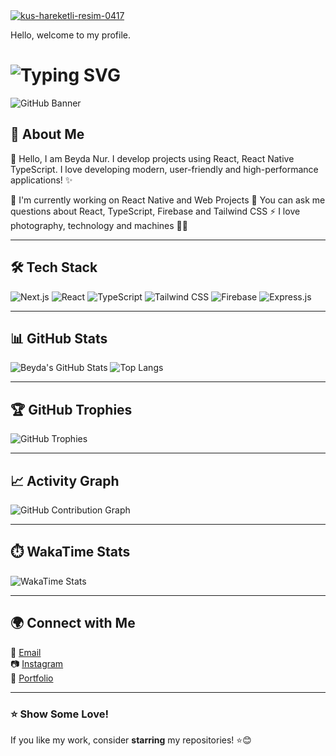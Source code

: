 <a href="https://www.hareketligifler.net/cat-kuslar-230.htm">
  <img src="https://www.hareketligifler.net/data/media/230/kus-hareketli-resim-0417.gif" border="0" alt="kus-hareketli-resim-0417" />
</a>

Hello, welcome to my profile.

# <img src="https://readme-typing-svg.herokuapp.com?font=Fira+Code&weight=600&size=22&pause=1000&color=F7941E&center=true&vCenter=true&width=435&lines=Hey!+I'm+Beyda+Nur+Pinarbasi!;Welcome+to+my+GitHub!" alt="Typing SVG" />

<!-- Banner Image -->
![GitHub Banner](https://github.com/user-attachments/assets/811d5daa-d889-48ca-9ded-dc2985366ef1)

## 🚀 About Me
👋 Hello, I am Beyda Nur. I develop projects using React, React Native TypeScript. I love developing modern, user-friendly and high-performance applications! ✨

🔭 I'm currently working on React Native and Web Projects
💬 You can ask me questions about React, TypeScript, Firebase and Tailwind CSS 
⚡ I love photography, technology and machines 📸🌿

---

## 🛠️ Tech Stack  
![Next.js](https://img.shields.io/badge/Next.js-000?style=for-the-badge&logo=nextdotjs&logoColor=white)
![React](https://img.shields.io/badge/React-20232a?style=for-the-badge&logo=react&logoColor=61dafb)
![TypeScript](https://img.shields.io/badge/TypeScript-007ACC?style=for-the-badge&logo=typescript&logoColor=white)
![Tailwind CSS](https://img.shields.io/badge/Tailwind_CSS-38B2AC?style=for-the-badge&logo=tailwind-css&logoColor=white)
![Firebase](https://img.shields.io/badge/Firebase-FFCA28?style=for-the-badge&logo=firebase&logoColor=white)
![Express.js](https://img.shields.io/badge/Express.js-404D59?style=for-the-badge)

---

## 📊 GitHub Stats

![Beyda's GitHub Stats](https://github-readme-stats.vercel.app/api?username=BeydaNurPinarbasi&show_icons=true&theme=radical)
![Top Langs](https://github-readme-stats.vercel.app/api/top-langs/?username=BeydaNurPinarbasi&layout=compact&theme=radical)

---

## 🏆 GitHub Trophies

![GitHub Trophies](https://github-profile-trophy.vercel.app/?username=BeydaNurPinarbasi&theme=radical)

---

## 📈 Activity Graph

![GitHub Contribution Graph](https://activity-graph.herokuapp.com/graph?username=BeydaNurPinarbasi&theme=github)

---

## ⏱️ WakaTime Stats

![WakaTime Stats](https://github-readme-stats.vercel.app/api/wakatime?username=BeydaNurPinarbasi&theme=radical)

---

## 🌍 Connect with Me

📧 [Email](mailto:beydanur.pinarbasi@gmail.com)  
📷 [Instagram](https://www.instagram.com/cekununzamani/)  
💼 [Portfolio](https://beyda.dev)

---

### ⭐ Show Some Love!
If you like my work, consider **starring** my repositories! ⭐😊
